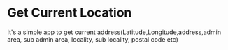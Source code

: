 # Get Current Location

It's a simple app to get current address(Latitude,Longitude,address,admin area, sub admin area, locality, sub locality, postal code etc)
